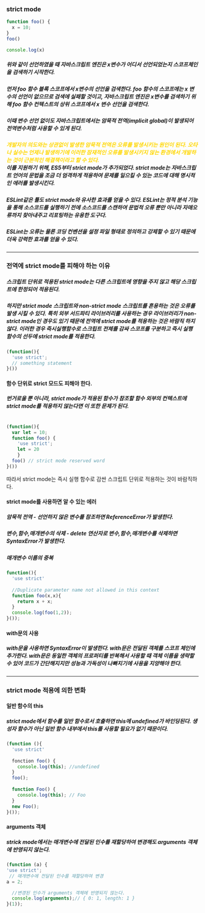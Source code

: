### strict mode

```js
function foo() {
  x = 10;
}
foo()

console.log(x)
```

##### 위와 같이 선언하였을 때 자바스크립트 엔진은 x변수가 어디서 선언되었는지 스코프체인을 검색하기 시작한다.
##### 먼저 foo 함수 블록 스코프에서 x변수의 선언을 검색한다. foo 함수의 스코프에는 x 변수의 선언이 없으므로 검색에 실패할 것이고, 자바스크립트 엔진은 x변수를 검색하기 위해 foo 함수 컨텍스트의 상위 스코프에서 x 변수 선언을 검색한다. 
##### 이때 변수 선언 없이도 자바스크립트에서는 암묵적 전역(implicit global)이 발생되어 전역변수처럼 사용할 수 있게 된다.

##### <span style="color:gold"> 개발자의 의도와는 상관없이 발생한 암묵적 전역은 오류를 발생시키는 원인이 된다. 오타나 실수는 언제나 발생하기에 이러한 잠재적인 오류를 발생시키지 않는 환경에서 개발하는 것이 근본적인 해결책이라고 할 수 있다.</span><br/> 이를 지원하기 위해, ES5부터 strict mode가 추가되었다. strict mode는 자바스크립트 언어의 문법을 조금 더 엄격하게 적용하여 문제를 일으킬 수 있는 코드에 대해 명시적인 에러를 발생시킨다.
##### ESLint같은 툴도 strict mode와 유사한 효과를 얻을 수 있다. ESLint는 정적 분석 기능을 통해 소스코드를 실행하기 전에 소스코드를 스캔하여 문법적 오류 뿐만 아니라 자매오류까지 찾아내주고 리포팅하는 유용한 도구다.
##### ESLint는 오류는 물론 코딩 컨벤션을 설정 파일 형태로 정의하고 강제할 수 있기 때문에 더욱 강력한 효과를 얻을 수 있다.
___
### 전역에 strict mode를 피해야 하는 이유

##### 스크립트 단위로 적용된 strict mode는 다른 스크립트에 영향을 주지 않고 해당 스크립트에 한정되어 적용된다.
##### 하지만 strict mode 스크립트와 non-strict mode 스크립트를 혼용하는 것은 오류를발생 시킬 수 있다. 특히 외부 서드파티 라이브러리를 사용하는 경우 라이브러리가 non-strict mode인 경우도 있기 때문에 전역에 strict mode를 적용하는 것은 바람직 하지 않다. 이러한 경우 즉시실행함수로 스크립트 전체를 감싸 스코프를 구분하고 즉시 실행 함수의 선두에 strict mode를 적용한다.

```js
(function(){
  'use strict';
  // something statement
}())
```


#### 함수 단위로 strict 모드도 피해야 한다.
##### 번거로울 뿐 아니라, strict mode가 적용된 함수가 참조할 함수 외부의 컨텍스트에 strict mode를 적용하지 않는다면 이 또한 문제가 된다.
```js

(function(){
  var let = 10;
  function foo() {
    'use strict';
    let = 20 
    }
  foo() // strict mode reserved word
}())
```

따라서 strict mode는 즉시 실행 함수로 감싼 스크립트 단위로 적용하는 것이 바람직하다.

#### strict mode를 사용하면 알 수 있는 에러

##### 암묵적 전역 - 선언하지 않은 변수를 참조하면 ReferenceError가 발생한다.

##### 변수,함수,매개변수의 삭제 - delete 연산자로 변수,함수,매개변수를 삭제하면 SyntaxError가 발생한다.

##### 매개변수 이름의 중복
```js
function(){
  'use strict'
  
  //Duplicate parameter name not allowed in this context
  function foo(x,x){
    return x + x;
  }
  console.log(foo(1,2));
}());
```

#### with문의 사용
##### with문을 사용하면 SyntaxError이 발생한다. with문은 전달된 객체를 스코프 체인에 추가한다. with문은 동일한 객체의 프로퍼티를 반복해서 사용할 때 객체 이름을 생략할 수 있어 코드가 간단해지지만 성능과 가독성이 나빠지기에 사용을 지양해야 한다.
___
### strict mode 적용에 의한 변화 

#### 일반 함수의 this
##### strict mode에서 함수를 일반 함수로서 호출하면 this에 undefined가 바인딩된다. 생성자 함수가 아닌 일반 함수 내부에서 this를 사용할 필요가 없기 때문이다.
```js
(function (){
  'use strict'
  
  fonction foo() {
    console.log(this); //undefined
  }
  foo();
  
  function Foo() {
    console.log(this); // Foo
  }
  new Foo();
}());
```
#### arguments 객체
##### strick mode에서는 매개변수에 전달된 인수를 재할당하여 변경해도 arguments 객체에 반영되지 않는다.
```js
(function (a) {
'use strict';
 // 매개변수에 전달된 인수를 재할당하여 변경
a = 2;

  //변경된 인수가 arguments 객체에 반영되지 않는다.
  console.log(arguments);// { 0: 1, length: 1 }
}(1));
```
